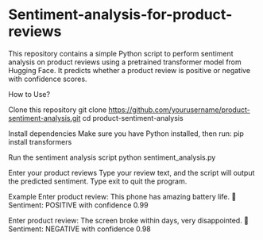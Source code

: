 # Sentiment-analysis-for-product-reviews
This repository contains a simple Python script to perform sentiment analysis on product reviews using a pretrained transformer model from Hugging Face.
It predicts whether a product review is positive or negative with confidence scores.

How to Use?

Clone this repository
git clone https://github.com/yourusername/product-sentiment-analysis.git
cd product-sentiment-analysis

Install dependencies
Make sure you have Python installed, then run:
pip install transformers

Run the sentiment analysis script
python sentiment_analysis.py

Enter your product reviews
Type your review text, and the script will output the predicted sentiment.
Type exit to quit the program.

Example
Enter product review: This phone has amazing battery life.
💬 Sentiment: POSITIVE with confidence 0.99

Enter product review: The screen broke within days, very disappointed.
💬 Sentiment: NEGATIVE with confidence 0.98

